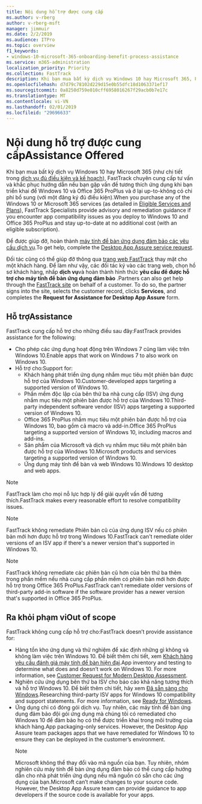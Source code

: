 ```yaml
---
title: Nội dung hỗ trợ được cung cấp
ms.author: v-rberg
author: v-rberg-msft
manager: jimmuir
ms.date: 2/2/2019
ms.audience: ITPro
ms.topic: overview
f1_keywords:
- windows-10-microsoft-365-onboarding-benefit-process-assistance
ms.service: m365-administration
localization_priority: Priority
ms.collection: FastTrack
description: Khi bạn mua bất kỳ dịch vụ Windows 10 hay Microsoft 365, FastTrack chuyên cung cấp tư vấn và khắc phục hướng dẫn triển khai để Windows 10 và Office 365 ProPlus và ở lại up-to-không có chi phí bổ sung (với một đăng ký đủ điều kiện).
ms.openlocfilehash: d7d79c78102d229d15e0b55dfc18d1063371ef17
ms.sourcegitcommit: 0a8250d759e010cff6958016267f29acb0b7e17c
ms.translationtype: MT
ms.contentlocale: vi-VN
ms.lasthandoff: 02/01/2019
ms.locfileid: "29696633"
---
```

# <a name="assistance-offered"></a><span data-ttu-id="35d21-103">Nội dung hỗ trợ được cung cấp</span><span class="sxs-lookup"><span data-stu-id="35d21-103">Assistance Offered</span></span>  

<span data-ttu-id="35d21-104">Khi bạn mua bất kỳ dịch vụ Windows 10 hay Microsoft 365 (như chi tiết trong [dịch vụ đủ điều kiện và kế hoạch](M365-eligible-services-and-plans.md)), FastTrack chuyên cung cấp tư vấn và khắc phục hướng dẫn nếu bạn gặp vấn đề tương thích ứng dụng khi bạn triển khai để Windows 10 và Office 365 ProPlus và ở lại up-to-không có chi phí bổ sung (với một đăng ký đủ điều kiện).</span><span class="sxs-lookup"><span data-stu-id="35d21-104">When you purchase any of the Windows 10 or Microsoft 365 services (as detailed in [Eligible Services and Plans](M365-eligible-services-and-plans.md)), FastTrack Specialists provide advisory and remediation guidance if you encounter app compatibility issues as you deploy to Windows 10 and Office 365 ProPlus and stay up-to-date at no additional cost (with an eligible subscription).</span></span>

<span data-ttu-id="35d21-105">Để được giúp đỡ, hoàn thành [máy tính để bàn ứng dụng đảm bảo các yêu cầu dịch vụ](https://go.microsoft.com/fwlink/?linkid=2022721).</span><span class="sxs-lookup"><span data-stu-id="35d21-105">To get help, complete the [Desktop App Assure service request](https://go.microsoft.com/fwlink/?linkid=2022721).</span></span>

<span data-ttu-id="35d21-p101">Đối tác cũng có thể giúp đỡ thông qua [trang web FastTrack](https://go.microsoft.com/fwlink/?linkid=780698) thay mặt cho một khách hàng. Để làm như vậy, các đối tác ký vào các trang web, chọn hồ sơ khách hàng, nhấp **dịch vụ**và hoàn thành hình thức **yêu cầu để được hỗ trợ cho máy tính để bàn ứng dụng đảm bảo** .</span><span class="sxs-lookup"><span data-stu-id="35d21-p101">Partners can also get help through the [FastTrack site](https://go.microsoft.com/fwlink/?linkid=780698) on behalf of a customer. To do so, the partner signs into the site, selects the customer record, clicks **Services**, and completes the **Request for Assistance for Desktop App Assure** form.</span></span>

## <a name="assistance"></a><span data-ttu-id="35d21-108">Hỗ trợ</span><span class="sxs-lookup"><span data-stu-id="35d21-108">Assistance</span></span>

<span data-ttu-id="35d21-109">FastTrack cung cấp hỗ trợ cho những điều sau đây:</span><span class="sxs-lookup"><span data-stu-id="35d21-109">FastTrack provides assistance for the following:</span></span>
- <span data-ttu-id="35d21-110">Cho phép các ứng dụng hoạt động trên Windows 7 cũng làm việc trên Windows 10.</span><span class="sxs-lookup"><span data-stu-id="35d21-110">Enable apps that work on Windows 7 to also work on Windows 10.</span></span>
- <span data-ttu-id="35d21-111">Hỗ trợ cho:</span><span class="sxs-lookup"><span data-stu-id="35d21-111">Support for:</span></span>
    - <span data-ttu-id="35d21-112">Khách hàng phát triển ứng dụng nhắm mục tiêu một phiên bản được hỗ trợ của Windows 10.</span><span class="sxs-lookup"><span data-stu-id="35d21-112">Customer-developed apps targeting a supported version of Windows 10.</span></span>
    - <span data-ttu-id="35d21-113">Phần mềm độc lập của bên thứ ba nhà cung cấp (ISV) ứng dụng nhắm mục tiêu một phiên bản được hỗ trợ của Windows 10.</span><span class="sxs-lookup"><span data-stu-id="35d21-113">Third-party independent software vendor (ISV) apps targeting a supported version of Windows 10.</span></span>
    - <span data-ttu-id="35d21-114">Office 365 ProPlus nhắm mục tiêu một phiên bản được hỗ trợ của Windows 10, bao gồm cả macro và add-in.</span><span class="sxs-lookup"><span data-stu-id="35d21-114">Office 365 ProPlus targeting a supported version of Windows 10, including macros and add-ins.</span></span>
    - <span data-ttu-id="35d21-115">Sản phẩm của Microsoft và dịch vụ nhắm mục tiêu một phiên bản được hỗ trợ của Windows 10.</span><span class="sxs-lookup"><span data-stu-id="35d21-115">Microsoft products and services targeting a supported version of Windows 10.</span></span>
    - <span data-ttu-id="35d21-116">Ứng dụng máy tính để bàn và web Windows 10.</span><span class="sxs-lookup"><span data-stu-id="35d21-116">Windows 10 desktop and web apps.</span></span>
> [!NOTE]
> <span data-ttu-id="35d21-117">FastTrack làm cho mọi nỗ lực hợp lý để giải quyết vấn đề tương thích.</span><span class="sxs-lookup"><span data-stu-id="35d21-117">FastTrack makes every reasonable effort to resolve compatibility issues.</span></span> 

> [!NOTE]
> <span data-ttu-id="35d21-118">FastTrack không remediate Phiên bản cũ của ứng dụng ISV nếu có phiên bản mới hơn được hỗ trợ trong Windows 10.</span><span class="sxs-lookup"><span data-stu-id="35d21-118">FastTrack can't remediate older versions of an ISV app if there's a newer version that's supported in Windows 10.</span></span>

> [!NOTE]
> <span data-ttu-id="35d21-119">FastTrack không remediate các phiên bản cũ hơn của bên thứ ba thêm trong phần mềm nếu nhà cung cấp phần mềm có phiên bản mới hơn được hỗ trợ trong Office 365 ProPlus.</span><span class="sxs-lookup"><span data-stu-id="35d21-119">FastTrack can't remediate older versions of third-party add-in software if the software provider has a newer version that's supported in Office 365 ProPlus.</span></span>

## <a name="out-of-scope"></a><span data-ttu-id="35d21-120">Ra khỏi phạm vi</span><span class="sxs-lookup"><span data-stu-id="35d21-120">Out of scope</span></span>

<span data-ttu-id="35d21-121">FastTrack không cung cấp hỗ trợ cho:</span><span class="sxs-lookup"><span data-stu-id="35d21-121">FastTrack doesn’t provide assistance for:</span></span>
- <span data-ttu-id="35d21-p102">Hàng tồn kho ứng dụng và thử nghiệm để xác định những gì không và không làm việc trên Windows 10. Để biết thêm chi tiết, xem [Khách hàng yêu cầu đánh giá máy tính để bàn hiện đại](https://go.microsoft.com/fwlink/?linkid=2053818).</span><span class="sxs-lookup"><span data-stu-id="35d21-p102">App inventory and testing to determine what does and doesn’t work on Windows 10. For more information, see [Customer Request for Modern Desktop Assessment](https://go.microsoft.com/fwlink/?linkid=2053818).</span></span>
- <span data-ttu-id="35d21-p103">Nghiên cứu ứng dụng bên thứ ba ISV cho báo cáo khả năng tương thích và hỗ trợ Windows 10. Để biết thêm chi tiết, hãy xem [Đã sẵn sàng cho Windows](https://go.microsoft.com/fwlink/?linkid=2054580).</span><span class="sxs-lookup"><span data-stu-id="35d21-p103">Researching third-party ISV apps for Windows 10 compatibility and support statements. For more information, see [Ready for Windows](https://go.microsoft.com/fwlink/?linkid=2054580).</span></span>
- <span data-ttu-id="35d21-p104">Ứng dụng chỉ có đóng gói dịch vụ. Tuy nhiên, các máy tính để bàn ứng dụng đảm bảo đội gói ứng dụng mà chúng tôi có remediated cho Windows 10 để đảm bảo họ có thể được triển khai trong môi trường của khách hàng.</span><span class="sxs-lookup"><span data-stu-id="35d21-p104">App packaging-only services. However, the Desktop App Assure team packages apps that we have remediated for Windows 10 to ensure they can be deployed in the customer’s environment.</span></span>
    > [!NOTE]
    > <span data-ttu-id="35d21-p105">Microsoft không thể thay đổi vào mã nguồn của bạn. Tuy nhiên, nhóm nghiên cứu máy tính để bàn ứng dụng đảm bảo có thể cung cấp hướng dẫn cho nhà phát triển ứng dụng nếu mã nguồn có sẵn cho các ứng dụng của bạn.</span><span class="sxs-lookup"><span data-stu-id="35d21-p105">Microsoft can’t make changes to your source code. However, the Desktop App Assure team can provide guidance to app developers if the source code is available for your apps.</span></span>


